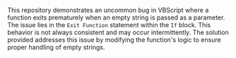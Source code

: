 This repository demonstrates an uncommon bug in VBScript where a function exits prematurely when an empty string is passed as a parameter. The issue lies in the `Exit Function` statement within the `If` block. This behavior is not always consistent and may occur intermittently.  The solution provided addresses this issue by modifying the function's logic to ensure proper handling of empty strings.